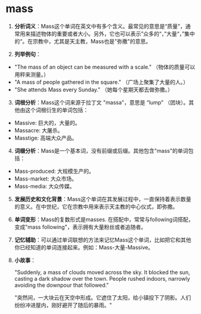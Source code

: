 # mass

1.  **分析词义**：Mass这个单词在英文中有多个含义。最常见的意思是“质量”，通常用来描述物体的重要或者大小。另外，它也可以表示”众多的“，”大量“，”集中的“。在宗教中，尤其是天主教，Mass也是"弥撒"的意思。
    
      
    
2.  **列举例句**：
    
      
    

  

*   "The mass of an object can be measured with a scale." （物体的质量可以用秤来测量。）
*   "A mass of people gathered in the square." （广场上聚集了大量的人。）
*   "She attends Mass every Sunday." （她每个星期天都去做弥撒。）

  

3.  **词根分析**：Mass这个词来源于拉丁文 "massa"，意思是 “lump” （团块）。其他由这个词根衍生的单词包括：

  

*   Massive: 巨大的，大量的。
*   Massacre: 大屠杀。
*   Masstige: 高端大众产品。

  

4.  **词缀分析**：Mass是一个基本词，没有前缀或后缀。其他包含"mass"的单词包括：

  

*   Mass-produced: 大规模生产的。
*   Mass-market: 大众市场。
*   Mass-media: 大众传媒。

  

5.  **发展历史和文化背景**：Mass这个单词在其发展过程中，一直保持着表示数量的意义。在中世纪，它在宗教中用来表示天主教的中心仪式，即弥撒。
    
      
    
6.  **单词变形**：Mass的复数形式是masses. 在搭配中，常常与following词搭配，变成"mass following"，表示拥有大量粉丝或者追随者。
    
      
    
7.  **记忆辅助**：可以通过单词联想的方法来记忆Mass这个单词，比如把它和其他你已经知道的单词连接起来。例如：Mass-大量-Massive。
    
      
    
8.  **小故事**：
    
      
    
    "Suddenly, a mass of clouds moved across the sky. It blocked the sun, casting a dark shadow over the town. People rushed indoors, narrowly avoiding the downpour that followed."
    
      
    
    "突然间，一大块云在天空中形成。它遮住了太阳，给小镇投下了阴影。人们纷纷冲进屋内，刚好避开了随后的暴雨。"
